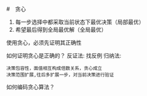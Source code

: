 #　贪心


1. 每一步选择中都采取当前状态下最优决策（局部最优）
2. 希望最后得到全局最优解（全局最优）


使用贪心，必须先证明其正确性

如何证明贪心是正确的？
    反证法: 找反例
    归纳法: 
 
    决策包容性，面值相互构成倍数关系，贪心成立
    决策范围扩展,往后多扩展一步，对当前决策进行验证

如何编码贪心算法？
    